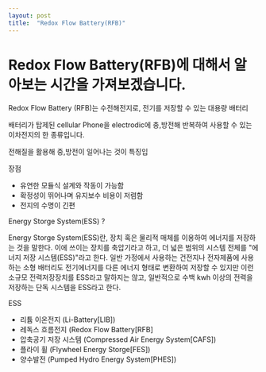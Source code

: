 ```yaml
---
layout: post
title:  "Redox Flow Battery(RFB)"
---
```


# Redox Flow Battery(RFB)에 대해서 알아보는 시간을 가져보겠습니다.

Redox Flow Battery (RFB)는 수전해전지로, 전기를 저장할 수 있는 대용량 배터리

배터리가 탑제된 cellular Phone을 electrodic에 충,방전해 반복하여 사용할 수 있는 이차전지의 한 종류입니다.

전해질을 활용해 중,방전이 일어나는 것이 특징입

장점
- 유연한  모듈식 설계와 작동이 가능함
- 확정성이 뛰어나며 유지보수 비용이 저렴함
- 전지의 수명이 긴편

Energy Storge System(ESS) ?

Energy Storge System(ESS)란, 장치 혹은 물리적 매체를 이용하여 에너지를 저장하는 것을 말한다.
이에 쓰이는 장치를 축압기라고 하고, 더 넓은 범위의 시스템 전체를 "에너지 저장 시스템(ESS)"라고 한다.
일반 가정에서 사용하는 건전지나 전자제품에 사용하는 소형 배터리도 전기에너지를 다른 에너지 형태로 변환하여 저장할 수 있지만
이런 소규모 전력저장장치를 ESS라고 말하지는 않고, 일반적으로 수백 kwh 이상의 전력을 저장하는 단독 시스템을 ESS라고 한다.

ESS
- 리튬 이온전지 (Li-Battery[LIB])
- 레독스 흐름전지 (Redox Flow Battery[RFB]
- 압축공기 저장 시스템 (Compressed Air Energy System[CAFS])
- 플라이 휠 (Flywheel Energy Storge[FES])
- 양수발전 (Pumped Hydro Energy System[PHES])
